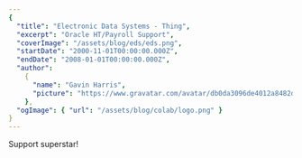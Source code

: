 ```yaml
---
{
  "title": "Electronic Data Systems - Thing",
  "excerpt": "Oracle HT/Payroll Support",
  "coverImage": "/assets/blog/eds/eds.png",
  "startDate": "2000-11-01T00:00:00.000Z",
  "endDate": "2008-01-01T00:00:00.000Z",
  "author":
    {
      "name": "Gavin Harris",
      "picture": "https://www.gravatar.com/avatar/db0da3096de4012a8482db72d561a279"
    },
  "ogImage": { "url": "/assets/blog/colab/logo.png" }
}
---
```


Support superstar!
